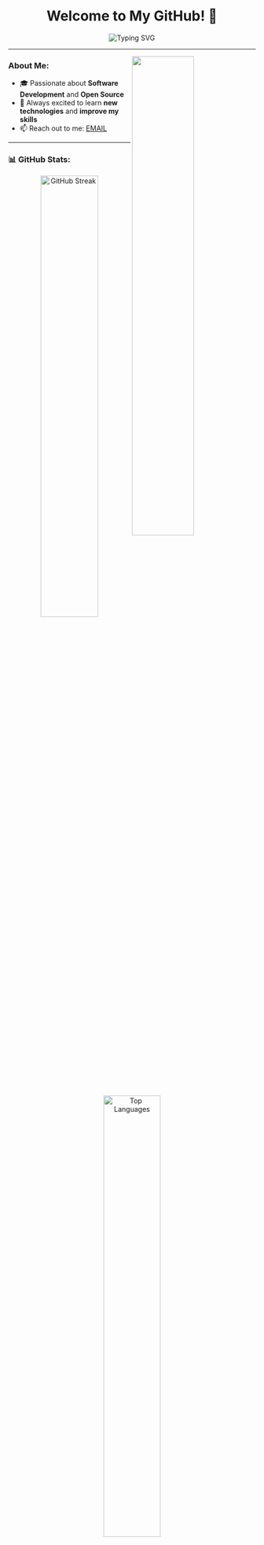<h1 align="center">Welcome to My GitHub! 👋</h1>

<p align="center">
  <img src="https://readme-typing-svg.demolab.com?font=Fira+Code&size=22&pause=1000&color=F75C7E&center=true&vCenter=true&width=440&lines=Hello%2C+World!+I'm+%3CScindo%3E;Open-Source+Enthusiast;Always+Learning+Something+New!" alt="Typing SVG" />
</p>

---

<img align="right" src="https://github-readme-stats.vercel.app/api?username=scindo07&show_icons=true&hide_border=true&theme=radical&count_private=true&include_all_commits=true" width="50%"/>

### About Me:
- 🎓 Passionate about **Software Development** and **Open Source**
- 🚀 Always excited to learn **new technologies** and **improve my skills**
- 📫 Reach out to me: [EMAIL](mailto:kanoscripting@gmail.com)

---

### 📊 GitHub Stats:
<p align="center">
  <img src="https://github-readme-streak-stats.herokuapp.com/?user=scindo07&theme=radical&hide_border=true" alt="GitHub Streak" width="48%"/>
  <img src="https://github-readme-stats.vercel.app/api/top-langs/?username=scindo07&layout=compact&theme=radical&hide_border=true" alt="Top Languages" width="48%"/>
</p>

---

### 💻 Recent Projects:
- 🚀 [**EtherDrops**](https://github.com/scindo07/ProjectOne) - An automatic claimer for EtherDrops

---

### 🌐 Find Me Online:
<p align="left">
  <a href="https://twitter.com/kanoscripting" target="_blank">
    <img src="https://img.shields.io/badge/-Twitter-1DA1F2?logo=twitter&logoColor=white&style=flat-square" />
  </a>
  <a href="https://youtube.com/@Ketetsuu" target="_blank">
    <img src="https://img.shields.io/badge/-YouTube-FF7139?logo=Firefox-Browser&logoColor=white&style=flat-square" />
  </a>
  <a href="mailto:kanoscriptingl@example.com">
    <img src="https://img.shields.io/badge/-Email-D14836?logo=gmail&logoColor=white&style=flat-square" />
  </a>
</p>

---

### 🤝 Support Me:
<p>
  If you find my projects useful or want to support my open-source contributions, you can make a donation using:
</p>

- **TON (The Open Network):** ``UQAQTZxN326CMt7tqGweHRa7FR0-e-kg9BX2v0-d51ZIDcUf``
- **Ethereum (ETH):** ``0xcb418563929516e1c984a9428ac1d0c9433a524a``

---

![Footer](https://capsule-render.vercel.app/api?type=waving&color=gradient&height=100&section=footer)
